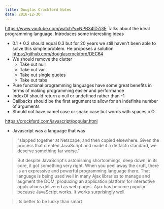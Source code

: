 ```yaml
---
title: Douglas Crockford Notes
date: 2018-12-30
---
```



https://www.youtube.com/watch?v=NPB34lDZj3E
Talks about the ideal programming language. Introduces some interesting ideas
* 0.1 + 0.2 should equal 0.3 but for 20 years we still haven't been able to solve this simple problem. He proposes a solution https://github.com/douglascrockford/DEC64
* We should remove the clutter
    * Take out null
    * Take out var
    * Take out single quotes
    * Take out tabs
* Pure functional programming languages have some great benefits in terms of making programming easier and performance
* IndexOf should return a null or undefined rather than -1
* Callbacks should be the first argument to allow for an indefinite number of arguments
* Should not have camel case or snake case but words with spaces o.O

https://crockford.com/javascript/popular.html
* Javascript was a language that was 
> "slapped together at Netscape, and then copied elsewhere. Given the process that created JavaScript and made it a de facto standard, we deserve something far worse."

> But despite JavaScript's astonishing shortcomings, deep down, in its core, it got something very right. When you peel away the cruft, there is an expressive and powerful programming language there. That language is being used well in many Ajax libraries to manage and augment the DOM, producing an application platform for interactive applications delivered as web pages. Ajax has become popular because JavaScript works. It works surprisingly well.

> Its better to be lucky than smart